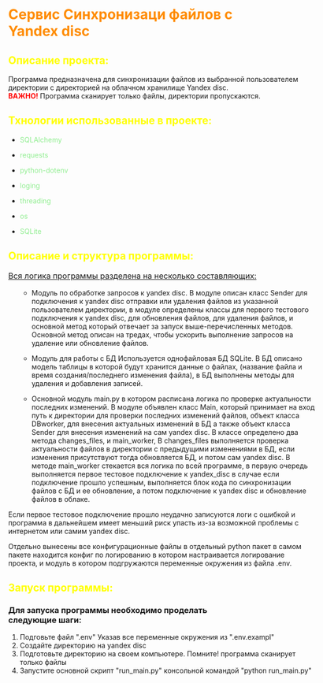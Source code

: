 <h1 style="color: darkorange;">Сервис Синхронизаци файлов с Yandex disc</h1>

<h2 style="color: yellow;">Описание проекта:</h2>
<p style="width: 600px;">
Программа предназначена для синхронизации файлов из выбранной пользователем
директории с директорией на облачном хранилище Yandex disc. 
<br><b style="color: red;">ВАЖНО!</b> Программа сканирует только файлы, директории пропускаются.
</p>

<h2 style="color: yellow;">Тхнологии использованные в проекте:</h2>
<ul>
    <li><p style="color: lightgreen;">SQLAlchemy</p></li>
    <li><p style="color: lightgreen;">requests</p></li>
    <li><p style="color: lightgreen;">python-dotenv</p></li>
    <li><p style="color: lightgreen;">loging</p></li>
    <li><p style="color: lightgreen;">threading</p></li>
    <li><p style="color: lightgreen;">os</p></li>
    <li><p style="color: lightgreen;">SQLite</p></li>
</ul>

<h2 style="color: yellow;">Описание и структура программы:</h2>
<p style="font-size: 16px;"><u>Вся логика программы разделена на несколько составляющих:</u></p>
<ul style="width: 600px;">
    
- Модуль по обработке запросов к yandex disc. В модуле описан класс Sender для подключения к yandex disc 
отправки или удаления файлов из указанной пользователем директории, 
в модуле определены классы для первого тестового подключения к yandex disc, 
для обновления файлов, для удаления файлов, 
и основной метод который отвечает за запуск выше-перечисленных методов. 
Основной метод описан на тредах, чтобы ускорить выполнение запросов 
на удаление или обновление файлов.

- Модуль для работы с БД
Используется однофайловая БД SQLite.
В БД описано модель таблицы в которой будут хранится данные о файлах, 
(название файла и время создания/последнего изменения файла), 
в БД выполнены методы для удаления и добавления записей.
    
- Основной модуль main.py в котором расписана логика по проверке актуальности 
последних изменений. В модуле объявлен класс Main, 
который принимает на вход путь к директории для проверки
последних изменений файлов, объект класса DBworker, для внесения актуальных 
изменений в БД а также объект класса Sender для внесения изменений на сам yandex disc. 
В классе определено два метода changes_files, и main_worker, 
В changes_files выполняется проверка актуальности файлов в директории 
с предыдущими изменениями в БД, если изменения присутствуют тогда обновляется БД, 
и потом сам yandex disc. В методе main_worker стекается вся логика по всей программе, 
в первую очередь выполняется первое тестовое подключение к yandex_disc 
в случае если подключение прошло успешным, выполняется блок кода по синхронизации файлов 
с БД и ее обновление, а потом подключение к yandex disc и обновление файлов в облаке.
    
</ul>

<p style="width: 600px;">
Если первое тестовое подключение прошло неудачно записуются логи с ошибкой 
и программа в дальнейшем имеет меньший риск упасть из-за возможной проблемы 
с интернетом или самим yandex disc.
</p>

<p style="width: 600px;">
Отдельно вынесены все конфигурационные файлы в отдельный python пакет 
в самом пакете находится конфиг по логированию в котором настраивается 
логирование проекта, и модуль в котором подгружаются переменные окружения из файла .env.</p>


<h2 style="color: yellow">Запуск программы:</h2>
<h3>Для запуска программы необходимо проделать следующие шаги:</h3>
<ol style="width: 600px;">
    <li>Подговьте файл ".env" Указав все переменные окружения из ".env.exampl"</li>
    <li>Создайте директорию на yandex disc</li>
    <li>Подготовьте директорию на своем компьютере. Помните! программа сканирует только файлы</li>
    <li>Запустите основной скрипт "run_main.py" консольной командой "python run_main.py"</li>
</ol>

